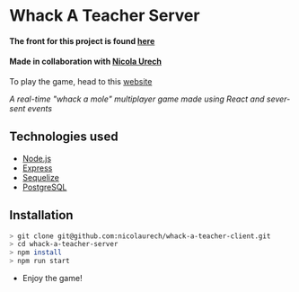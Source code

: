 # Whack A Teacher Server

#### The front for this project is found [here](https://github.com/nicolaurech/whack-a-teacher-client)
#### Made in collaboration with [Nicola Urech](https://github.com/nicolaurech)

To play the game, head to this [website](https://whack-a-teacher.netlify.com)


_A real-time "whack a mole" multiplayer game made using React and sever-sent events_

## Technologies used

-   [Node.js](https://www.nodejs.org)
-   [Express](https://www.reactjs.org)
-   [Sequelize](https://www.sequelize.org)
-   [PostgreSQL](https://www.postgresql.org)


## Installation

```bash
> git clone git@github.com:nicolaurech/whack-a-teacher-client.git
> cd whack-a-teacher-server
> npm install
> npm run start
```

-   Enjoy the game!
